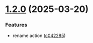 # [1.2.0](https://github.com/vicentebolea/cdash-status/compare/v1.1.0...v1.2.0) (2025-03-20)


### Features

* rename action ([c042285](https://github.com/vicentebolea/cdash-status/commit/c042285cfd119ac52fad6666f2f58d56c63452c7))
